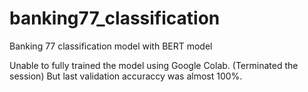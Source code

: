 # banking77_classification
Banking 77 classification model with BERT model


Unable to fully trained the model using Google Colab. (Terminated the session)
But last validation accuraccy was almost 100%.

